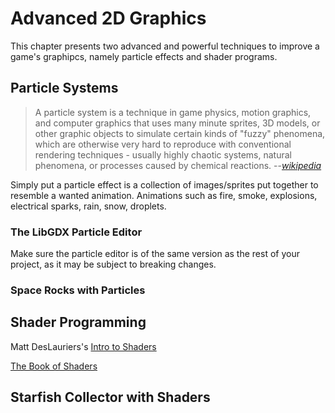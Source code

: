 # Advanced 2D Graphics
This chapter presents two advanced and powerful techniques to improve a game's graphipcs, namely particle effects and shader programs.

## Particle Systems
>A particle system is a technique in game physics, motion graphics, and computer graphics that uses many minute sprites, 3D models, or other graphic objects to simulate certain kinds of "fuzzy" phenomena, which are otherwise very hard to reproduce with conventional rendering techniques - usually highly chaotic systems, natural phenomena, or processes caused by chemical reactions. --<cite>[wikipedia](https://en.wikipedia.org/wiki/Particle_system)</cite>

Simply put a particle effect is a collection of images/sprites put together to resemble a wanted animation. Animations such as fire, smoke, explosions, electrical sparks, rain, snow, droplets.

### The LibGDX Particle Editor
Make sure the particle editor is of the same version as the rest of your project, as it may be subject to breaking changes.

### Space Rocks with Particles

## Shader Programming
Matt DesLauriers's [Intro to Shaders](https://github.com/mattdesl/lwjgl-basics/wiki/Shaders)

[The Book of Shaders](https://thebookofshaders.com)

## Starfish Collector with Shaders
